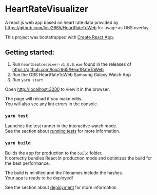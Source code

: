 # HeartRateVisualizer

A react.js web app based on heart rate data provided by https://github.com/loic2665/HeartRateToWeb for usage as OBS overlay.

This project was bootstrapped with [Create React App](https://github.com/facebook/create-react-app).

## Getting started:

1. Run `heartbeatreceiver-v1.0.0.exe` found in the releases of https://github.com/loic2665/HeartRateToWeb
2. Run the OBS HeartRateToWeb Samsung Galaxy Watch App
3. Run `yarn start`

Open [http://localhost:3000](http://localhost:3000) to view it in the browser.

The page will reload if you make edits.\
You will also see any lint errors in the console.

### `yarn test`

Launches the test runner in the interactive watch mode.\
See the section about [running tests](https://facebook.github.io/create-react-app/docs/running-tests) for more information.

### `yarn build`

Builds the app for production to the `build` folder.\
It correctly bundles React in production mode and optimizes the build for the best performance.

The build is minified and the filenames include the hashes.\
Your app is ready to be deployed!

See the section about [deployment](https://facebook.github.io/create-react-app/docs/deployment) for more information.